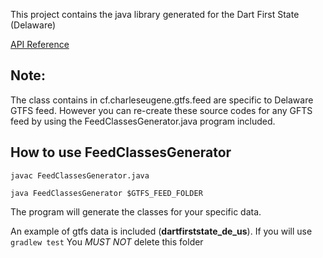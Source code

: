 This project contains the java library generated for the Dart First State (Delaware)

[API Reference](http://charly1811.github.io/gtfs-java/)

## Note:
The class contains in cf.charleseugene.gtfs.feed are specific to Delaware GTFS feed.
However you can re-create these source codes for any GFTS feed by using the FeedClassesGenerator.java program included.

## How to use FeedClassesGenerator
```
javac FeedClassesGenerator.java
```

```
java FeedClassesGenerator $GTFS_FEED_FOLDER
```

The program will generate the classes for your specific data.

An example of gtfs data is included (__dartfirststate_de_us__). If you will use ```gradlew test``` You *MUST NOT* delete this folder

